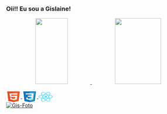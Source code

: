 ### Oii!! Eu sou a Gislaine!

<div align="center">
  <a href="https://github.com/Gislaine09">
  <img height="180em" width="42%" src="https://github-readme-stats.vercel.app/api?username=Gislaine09&show_icons=true&theme=radical&include_all_commits=true&count_private=true"/>
  <img height="180em" width="50%" src="https://github-readme-stats.vercel.app/api/top-langs/?username=Gislaine09&layout=compact&langs_count=7&theme=radical"/>
</div>
  
<div style="display: inline_block"><br>
  <img align="center" alt="Gis-HTML" height="30" width="40" src="https://raw.githubusercontent.com/devicons/devicon/master/icons/html5/html5-original.svg">
  <img align="center" alt="Gis-CSS" height="30" width="40" src="https://raw.githubusercontent.com/devicons/devicon/master/icons/css3/css3-original.svg">
  <img align="center" alt="Gis-React" height="30" width="40" src="https://raw.githubusercontent.com/devicons/devicon/master/icons/react/react-original.svg">
</div>

<div>
  <img margin-left="50px" alt="Gis-Foto" height="150" src="https://cdn.discordapp.com/attachments/968584770839781426/1023757586819985428/fotinho2.JPG">
</div>
  

